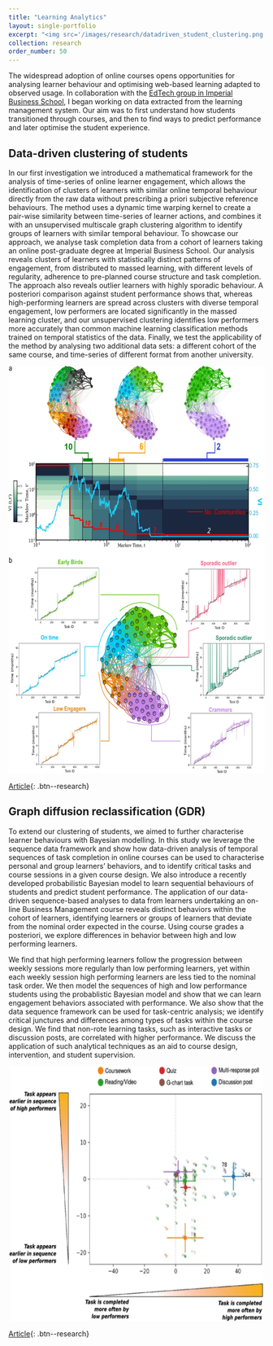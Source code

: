 ```yaml
---
title: "Learning Analytics"
layout: single-portfolio
excerpt: "<img src='/images/research/datadriven_student_clustering.png' alt=''>"
collection: research
order_number: 50
---
```


The widespread adoption of online courses opens opportunities for analysing learner behaviour and optimising web-based learning adapted to observed usage. In collaboration with the [EdTech group in Imperial Business School](https://www.imperial.ac.uk/business-school/about-us/edtech-lab/), I began working on data extracted from the learning management system. Our aim was to first understand how students transitioned through courses, and then to find ways to predict performance and later optimise the student experience.


## Data-driven clustering of students

In our first investigation we introduced a mathematical framework for the analysis of time-series of online learner engagement, which allows the identification of clusters of learners with similar online temporal behaviour directly from the raw data without prescribing a priori subjective reference behaviours. The method uses a dynamic time warping kernel to create a pair-wise similarity between time-series of learner actions, and combines it with an unsupervised multiscale graph clustering algorithm to identify groups of learners with similar temporal behaviour. To showcase our approach, we analyse task completion data from a cohort of learners taking an online post-graduate degree at Imperial Business School. Our analysis reveals clusters of learners with statistically distinct patterns of engagement, from distributed to massed learning, with different levels of regularity, adherence to pre-planned course structure and task completion. The approach also reveals outlier learners with highly sporadic behaviour. A posteriori comparison against student performance shows that, whereas high-performing learners are spread across clusters with diverse temporal engagement, low performers are located significantly in the massed learning cluster, and our unsupervised clustering identifies low performers more accurately than common machine learning classification methods trained on temporal statistics of the data. Finally, we test the applicability of the method by analysing two additional data sets: a different cohort of the same course, and time-series of different format from another university.



<p align="center">
  <img src="/images/research/datadriven_student_clustering2.png" height="800px" width="600px" />
</p>


[Article](https://doi.org/10.1038/s41539-019-0054-0){: .btn--research} 


## Graph diffusion reclassification (GDR)

To extend our clustering of students, we aimed to further characterise learner behaviours with Bayesian modelling. In this study we leverage the sequence data framework and show how data-driven analysis of temporal sequences of task completion in online courses can be used to characterise personal and group learners’ behaviors, and to identify critical tasks and course sessions in a given course design. We also introduce a recently developed probabilistic Bayesian model to learn sequential behaviours of students and predict student performance. The application of our data-driven sequence-based analyses to data from learners undertaking an on-line Business Management course reveals distinct behaviors within the cohort of learners, identifying learners or groups of learners that deviate from the nominal order expected in the course. Using course grades a posteriori, we explore differences in behavior between high and low performing learners.

 We find that high performing learners follow the progression between weekly sessions more regularly than low performing learners, yet within each weekly session high performing learners are less tied to the nominal task order. We then model the sequences of high and low performance students using the probablistic Bayesian model and show that we can learn engagement behaviors associated with performance. We also show that the data sequence framework can be used for task-centric analysis; we identify critical junctures and differences among types of tasks within the course design. We find that non-rote learning tasks, such as interactive tasks or discussion posts, are correlated with higher performance. We discuss the application of such analytical techniques as an aid to course design, intervention, and student supervision.



<p align="center">
  <img src="/images/research/student_tasks.png" height="500px" width="500px" />
</p>


[Article](https://doi.org/10.1038/s41598-021-81709-3){: .btn--research} 





